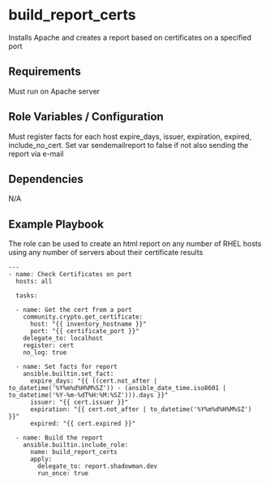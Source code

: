build_report_certs
========

Installs Apache and creates a report based on certificates on a specified port

Requirements
------------

Must run on Apache server

Role Variables / Configuration
--------------

Must register facts for each host expire_days, issuer, expiration, expired, include_no_cert. Set var sendemailreport to false if not also sending the report via e-mail

Dependencies
------------

N/A

Example Playbook
----------------

The role can be used to create an html report on any number of RHEL hosts using any number of servers about their certificate results


```
---
- name: Check Certificates on port
  hosts: all

  tasks:
  
  - name: Get the cert from a port
    community.crypto.get_certificate:
      host: "{{ inventory_hostname }}"
      port: "{{ certificate_port }}"
    delegate_to: localhost
    register: cert
    no_log: true
  
  - name: Set facts for report
    ansible.builtin.set_fact:
      expire_days: "{{ ((cert.not_after | to_datetime('%Y%m%d%H%M%SZ')) - (ansible_date_time.iso8601 | to_datetime('%Y-%m-%dT%H:%M:%SZ'))).days }}"
      issuer: "{{ cert.issuer }}"
      expiration: "{{ cert.not_after | to_datetime('%Y%m%d%H%M%SZ') }}"
      expired: "{{ cert.expired }}"

  - name: Build the report
    ansible.builtin.include_role:
      name: build_report_certs
      apply:
        delegate_to: report.shadowman.dev
        run_once: true
```
